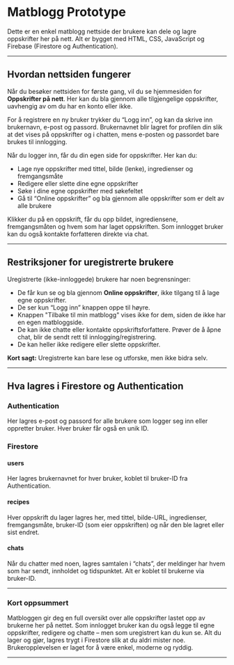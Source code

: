 # Matblogg Prototype

Dette er en enkel matblogg nettside der brukere kan dele og lagre oppskrifter her på nett. Alt er bygget med HTML, CSS, JavaScript og Firebase (Firestore og Authentication).

---

## Hvordan nettsiden fungerer

Når du besøker nettsiden for første gang, vil du se hjemmesiden for **Oppskrifter på nett**. Her kan du bla gjennom alle tilgjengelige oppskrifter, uavhengig av om du har en konto eller ikke.

For å registrere en ny bruker trykker du “Logg inn”, og kan da skrive inn brukernavn, e-post og passord. Brukernavnet blir lagret for profilen din slik at det vises på oppskrifter og i chatten, mens e-posten og passordet bare brukes til innlogging.

Når du logger inn, får du din egen side for oppskrifter. Her kan du:

- Lage nye oppskrifter med tittel, bilde (lenke), ingredienser og fremgangsmåte
- Redigere eller slette dine egne oppskrifter
- Søke i dine egne oppskrifter med søkefeltet
- Gå til “Online oppskrifter” og bla gjennom alle oppskrifter som er delt av alle brukere

Klikker du på en oppskrift, får du opp bildet, ingrediensene, fremgangsmåten og hvem som har laget oppskriften. Som innlogget bruker kan du også kontakte forfatteren direkte via chat.

---

## Restriksjoner for uregistrerte brukere

Uregistrerte (ikke-innloggede) brukere har noen begrensninger:

- De får kun se og bla gjennom **Online oppskrifter**, ikke tilgang til å lage egne oppskrifter.
- De ser kun “Logg inn” knappen oppe til høyre.
- Knappen "Tilbake til min matblogg" vises ikke for dem, siden de ikke har en egen matbloggside.
- De kan ikke chatte eller kontakte oppskriftsforfattere. Prøver de å åpne chat, blir de sendt rett til innlogging/registrering.
- De kan heller ikke redigere eller slette oppskrifter.

**Kort sagt:** Uregistrerte kan bare lese og utforske, men ikke bidra selv.

---

## Hva lagres i Firestore og Authentication

### **Authentication**
Her lagres e-post og passord for alle brukere som logger seg inn eller oppretter bruker. Hver bruker får også en unik ID.

### **Firestore**

#### users
Her lagres brukernavnet for hver bruker, koblet til bruker-ID fra Authentication.

#### recipes
Hver oppskrift du lager lagres her, med tittel, bilde-URL, ingredienser, fremgangsmåte, bruker-ID (som eier oppskriften) og når den ble lagret eller sist endret.

#### chats
Når du chatter med noen, lagres samtalen i “chats”, der meldinger har hvem som har sendt, innholdet og tidspunktet. Alt er koblet til brukerne via bruker-ID.

---

### Kort oppsummert

Matbloggen gir deg en full oversikt over alle oppskrifter lastet opp av brukerne her på nettet. Som innlogget bruker kan du også legge til egne oppskrifter, redigere og chatte – men som uregistrert kan du kun se. Alt du lager og gjør, lagres trygt i Firestore slik at du aldri mister noe.  
Brukeropplevelsen er laget for å være enkel, moderne og ryddig.

---
